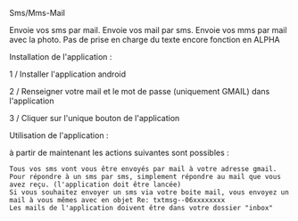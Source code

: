 Sms/Mms-Mail

Envoie vos sms par mail. Envoie vos mail par sms. Envoie vos mms par mail avec la photo. Pas de prise en charge du texte encore fonction en ALPHA

Installation de l'application :

1 / Installer l'application android

2 / Renseigner votre mail et le mot de passe (uniquement GMAIL) dans l'application

3 / Cliquer sur l'unique bouton de l'application

Utilisation de l'application :

à partir de maintenant les actions suivantes sont possibles :

    Tous vos sms vont vous être envoyés par mail à votre adresse gmail.
    Pour répondre à un sms par sms, simplement répondre au mail que vous avez reçu. (l'application doit être lancée)
    Si vous souhaitez envoyer un sms via votre boite mail, vous envoyez un mail à vous mêmes avec en objet Re: txtmsg--06xxxxxxxx
    Les mails de l'application doivent être dans votre dossier "inbox"

